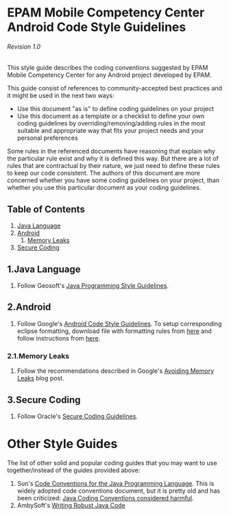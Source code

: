 # EPAM Mobile Competency Center Android Code Style Guidelines
###### Revision 1.0

This style guide describes the coding conventions suggested by EPAM Mobile Competency Center for any Android project developed by EPAM.

This guide consist of references to community-accepted best practices and it might be used in the next two ways:

* Use this document "as is" to define coding guidelines on your project
* Use this document as a template or a checklist to define your own coding guidelines by overriding/removing/adding rules in the most suitable and appropriate way that fits your project needs and your personal preferences

Some rules in the referenced documents have reasoning that explain why the particular rule exist and why it is defined this way. But there are a lot of rules that are contractual by their nature, we just need to define these rules to keep our code consistent. The authors of this document are more concerned whether you have some coding guidelines on your project, than whether you use this particular document as your coding guidelines.


## Table of Contents

1. [Java Language](#1java-language)
2. [Android](#2android)
    1. [Memory Leaks](#21memory-leaks)
3. [Secure Coding](#3secure-coding)

## 1.Java Language

1. Follow Geosoft's [Java Programming Style Guidelines](http://geosoft.no/development/javastyle.html).

## 2.Android
1. Follow Google's [Android Code Style Guidelines](http://source.android.com/source/code-style.html). To setup corresponding eclipse formatting, download file with formatting rules from [here](https://github.com/android/platform_development/blob/master/ide/eclipse/android-formatting.xml) and follow instructions from [here](http://source.android.com/source/using-eclipse.html#eclipse-formatting).

### 2.1.Memory Leaks
1. Follow the recommendations described in Google's [Avoiding Memory Leaks](http://android-developers.blogspot.com/2009/01/avoiding-memory-leaks.html) blog post.


## 3.Secure Coding
1. Follow Oracle's [Secure Coding Guidelines](http://www.oracle.com/technetwork/java/seccodeguide-139067.html).


# Other Style Guides

The list of other solid and popular coding guides that you may want to use together/instead of the guides provided above:

1. Sun's [Code Conventions for the Java Programming Language](http://www.oracle.com/technetwork/java/codeconv-138413.html). This is widely adopted code conventions document, but it is pretty old and has been criticized: [Java Coding Conventions considered harmful](http://www.javacodegeeks.com/2012/10/java-coding-conventions-considered-harmful.html).
2. AmbySoft's [Writing Robust Java Code](http://www.ambysoft.com/downloads/javaCodingStandards.pdf)
